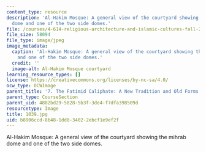 ```yaml
---
content_type: resource
description: 'Al-Hakim Mosque: A general view of the courtyard showing the mihrab
  dome and one of the two side domes.'
file: /courses/4-614-religious-architecture-and-islamic-cultures-fall-2002/b8906ccd8b481dd834022ebcf1e9ef2f_1039.jpg
file_size: 58094
file_type: image/jpeg
image_metadata:
  caption: 'Al-Hakim Mosque: A general view of the courtyard showing the mihrab dome
    and one of the two side domes.'
  credit: ''
  image-alt: Al-Hakim Mosque courtyard
learning_resource_types: []
license: https://creativecommons.org/licenses/by-nc-sa/4.0/
ocw_type: OCWImage
parent_title: '7. The Fatimid Caliphate: A New Tradition and Old Forms'
parent_type: CourseSection
parent_uid: 4882bd29-5828-5b3f-3de4-f7dfa398509d
resourcetype: Image
title: 1039.jpg
uid: b8906ccd-8b48-1dd8-3402-2ebcf1e9ef2f
---
```

Al-Hakim Mosque: A general view of the courtyard showing the mihrab dome and one of the two side domes.